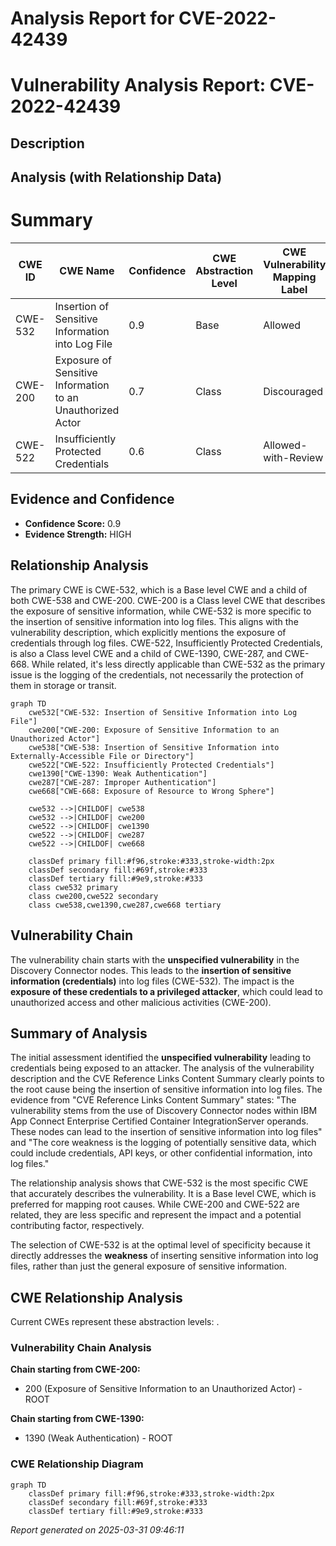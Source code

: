 # Analysis Report for CVE-2022-42439

# Vulnerability Analysis Report: CVE-2022-42439

## Description



## Analysis (with Relationship Data)

# Summary
| CWE ID | CWE Name | Confidence | CWE Abstraction Level | CWE Vulnerability Mapping Label | CWE-Vulnerability Mapping Notes |
|---|---|---|---|---|---|
| CWE-532 | Insertion of Sensitive Information into Log File | 0.9 | Base | Allowed | Primary CWE |
| CWE-200 | Exposure of Sensitive Information to an Unauthorized Actor | 0.7 | Class | Discouraged | Secondary Candidate |
| CWE-522 | Insufficiently Protected Credentials | 0.6 | Class | Allowed-with-Review | Secondary Candidate |

## Evidence and Confidence

*   **Confidence Score:** 0.9
*   **Evidence Strength:** HIGH

## Relationship Analysis
The primary CWE is CWE-532, which is a Base level CWE and a child of both CWE-538 and CWE-200. CWE-200 is a Class level CWE that describes the exposure of sensitive information, while CWE-532 is more specific to the insertion of sensitive information into log files. This aligns with the vulnerability description, which explicitly mentions the exposure of credentials through log files. CWE-522, Insufficiently Protected Credentials, is also a Class level CWE and a child of CWE-1390, CWE-287, and CWE-668. While related, it's less directly applicable than CWE-532 as the primary issue is the logging of the credentials, not necessarily the protection of them in storage or transit.

```mermaid
graph TD
    cwe532["CWE-532: Insertion of Sensitive Information into Log File"]
    cwe200["CWE-200: Exposure of Sensitive Information to an Unauthorized Actor"]
    cwe538["CWE-538: Insertion of Sensitive Information into Externally-Accessible File or Directory"]
    cwe522["CWE-522: Insufficiently Protected Credentials"]
    cwe1390["CWE-1390: Weak Authentication"]
    cwe287["CWE-287: Improper Authentication"]
    cwe668["CWE-668: Exposure of Resource to Wrong Sphere"]
    
    cwe532 -->|CHILDOF| cwe538
    cwe532 -->|CHILDOF| cwe200
    cwe522 -->|CHILDOF| cwe1390
    cwe522 -->|CHILDOF| cwe287
    cwe522 -->|CHILDOF| cwe668
    
    classDef primary fill:#f96,stroke:#333,stroke-width:2px
    classDef secondary fill:#69f,stroke:#333
    classDef tertiary fill:#9e9,stroke:#333
    class cwe532 primary
    class cwe200,cwe522 secondary
    class cwe538,cwe1390,cwe287,cwe668 tertiary
```

## Vulnerability Chain
The vulnerability chain starts with the **unspecified vulnerability** in the Discovery Connector nodes. This leads to the **insertion of sensitive information (credentials)** into log files (CWE-532). The impact is the **exposure of these credentials to a privileged attacker**, which could lead to unauthorized access and other malicious activities (CWE-200).

## Summary of Analysis
The initial assessment identified the **unspecified vulnerability** leading to credentials being exposed to an attacker. The analysis of the vulnerability description and the CVE Reference Links Content Summary clearly points to the root cause being the insertion of sensitive information into log files. The evidence from "CVE Reference Links Content Summary" states: "The vulnerability stems from the use of Discovery Connector nodes within IBM App Connect Enterprise Certified Container IntegrationServer operands. These nodes can lead to the insertion of sensitive information into log files" and "The core weakness is the logging of potentially sensitive data, which could include credentials, API keys, or other confidential information, into log files."

The relationship analysis shows that CWE-532 is the most specific CWE that accurately describes the vulnerability. It is a Base level CWE, which is preferred for mapping root causes. While CWE-200 and CWE-522 are related, they are less specific and represent the impact and a potential contributing factor, respectively.

The selection of CWE-532 is at the optimal level of specificity because it directly addresses the **weakness** of inserting sensitive information into log files, rather than just the general exposure of sensitive information.


## CWE Relationship Analysis

Current CWEs represent these abstraction levels: .


### Vulnerability Chain Analysis

**Chain starting from CWE-200:**
- 200 (Exposure of Sensitive Information to an Unauthorized Actor) - ROOT


**Chain starting from CWE-1390:**
- 1390 (Weak Authentication) - ROOT



### CWE Relationship Diagram

```mermaid
graph TD
    classDef primary fill:#f96,stroke:#333,stroke-width:2px
    classDef secondary fill:#69f,stroke:#333
    classDef tertiary fill:#9e9,stroke:#333
```



*Report generated on 2025-03-31 09:46:11*
